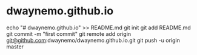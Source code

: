 # dwaynemo.github.io
echo "# dwaynemo.github.io" >> README.md
git init
git add README.md
git commit -m "first commit"
git remote add origin git@github.com:dwaynemo/dwaynemo.github.io.git
git push -u origin master
